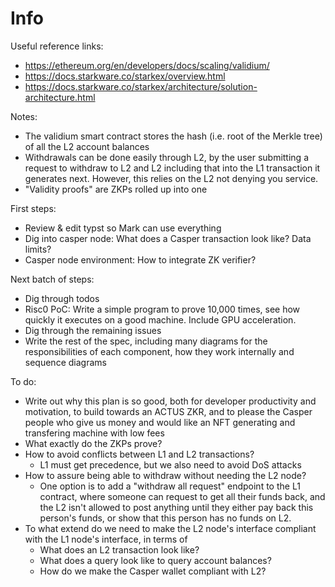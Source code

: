# Info

Useful reference links:
- https://ethereum.org/en/developers/docs/scaling/validium/
- https://docs.starkware.co/starkex/overview.html
- https://docs.starkware.co/starkex/architecture/solution-architecture.html

Notes:
- The validium smart contract stores the hash (i.e. root of the Merkle tree) of
  all the L2 account balances
- Withdrawals can be done easily through L2, by the user submitting a request to
  withdraw to L2 and L2 including that into the L1 transaction it generates
  next. However, this relies on the L2 not denying you service.
- "Validity proofs" are ZKPs rolled up into one

First steps:
- Review & edit typst so Mark can use everything
- Dig into casper node: What does a Casper transaction look like? Data limits?
- Casper node environment: How to integrate ZK verifier?

Next batch of steps:
- Dig through todos
- Risc0 PoC: Write a simple program to prove 10,000 times, see how quickly it
  executes on a good machine. Include GPU acceleration.
- Dig through the remaining issues
- Write the rest of the spec, including many diagrams for the responsibilities
  of each component, how they work internally and sequence diagrams

To do:
- Write out why this plan is so good, both for developer productivity and
  motivation, to build towards an ACTUS ZKR, and to please the Casper people who
  give us money and would like an NFT generating and transfering machine with
  low fees
- What exactly do the ZKPs prove?
- How to avoid conflicts between L1 and L2 transactions?
  * L1 must get precedence, but we also need to avoid DoS attacks
- How to assure being able to withdraw without needing the L2 node?
  * One option is to add a "withdraw all request" endpoint to the L1 contract,
    where someone can request to get all their funds back, and the L2 isn't
    allowed to post anything until they either pay back this person's funds, or
    show that this person has no funds on L2.
- To what extend do we need to make the L2 node's interface compliant with the
  L1 node's interface, in terms of
  * What does an L2 transaction look like?
  * What does a query look like to query account balances?
  * How do we make the Casper wallet compliant with L2?



